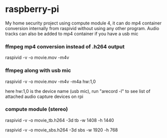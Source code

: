 # raspberry-pi
My home security project using compute module 4, it can do mp4 container conversion internally from raspivid without using any other program.
Audio tracks can also be added to mp4 container if you have a usb mic

### ffmpeg mp4 conversion instead of .h264 output
raspivid -v -o movie.mov -m4v

### ffmpeg along with usb mic 
raspivid -v -o movie.mov -m4v -m4a hw:1,0

here hw:1,0 is the device name (usb mic), run "arecord -l" to see list of attached audio capture devices on rpi

### compute module (stereo)
raspivid -v -o movie_tb.h264 -3d tb -w 1408 -h 1440

raspivid -v -o movie_sbs.h264 -3d sbs -w 1920 -h 768
